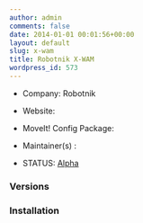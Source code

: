 ```yaml
---
author: admin
comments: false
date: 2014-01-01 00:01:56+00:00
layout: default
slug: x-wam
title: Robotnik X-WAM
wordpress_id: 573
---
```



	
  * Company: Robotnik

	
  * Website:

	
  * MoveIt! Config Package: 

	
  * Maintainer(s) :

	
  * STATUS: [Alpha](/about/moveit-status/#legend)




### Versions








### Installation






